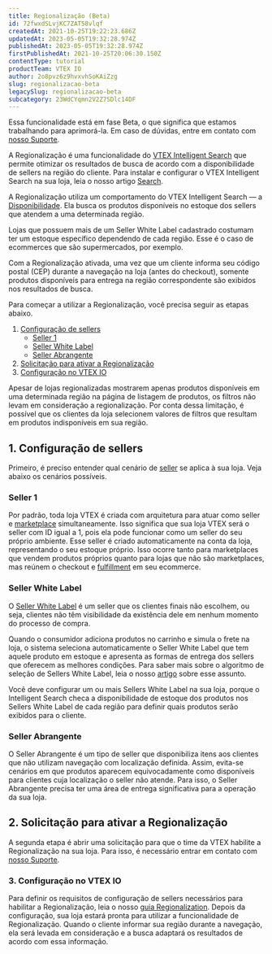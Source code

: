 ```yaml
---
title: Regionalização (Beta)
id: 72fwxdSLvjKC7ZAT58vlqf
createdAt: 2021-10-25T19:22:23.686Z
updatedAt: 2023-05-05T19:32:28.974Z
publishedAt: 2023-05-05T19:32:28.974Z
firstPublishedAt: 2021-10-25T20:06:30.150Z
contentType: tutorial
productTeam: VTEX IO
author: 2o8pvz6z9hvxvhSoKAiZzg
slug: regionalizacao-beta
legacySlug: regionalizacao-beta
subcategory: 23WdCYqmn2V2Z7SDlc14DF
---
```


<div class="alert alert-info">
<p>Essa funcionalidade está em fase Beta, o que significa que estamos trabalhando para aprimorá-la. Em caso de dúvidas, entre em contato com <a href="https://support.vtex.com/hc/pt-br/requests">nosso Suporte</a>.</p>
</div>

A Regionalização é uma funcionalidade do [VTEX Intelligent Search](https://help.vtex.com/pt/tracks/vtex-intelligent-search--19wrbB7nEQcmwzDPl1l4Cb/3qgT47zY08biLP3d5os3DG) que permite otimizar os resultados de busca de acordo com a disponibilidade de sellers na região do cliente. Para instalar e configurar o VTEX Intelligent Search na sua loja, leia o nosso artigo [Search](https://developers.vtex.com/vtex-developer-docs/docs/vtex-search).

A Regionalização  utiliza um comportamento do VTEX Intelligent Search — a [Disponibilidade](https://help.vtex.com/pt/tracks/vtex-intelligent-search--19wrbB7nEQcmwzDPl1l4Cb/7LMQbWK5nElIkXo0NK8Kux). Ela busca os produtos disponíveis no estoque dos sellers que atendem a uma determinada região.

Lojas que possuem mais de um Seller White Label cadastrado costumam ter um estoque específico dependendo de cada região. Esse é o caso de ecommerces que são supermercados, por exemplo.

Com a Regionalização ativada, uma vez que um cliente informa seu código postal (CEP) durante a navegação na loja (antes do checkout), somente produtos disponíveis para entrega na região correspondente são exibidos nos resultados de busca.

Para começar a utilizar a Regionalização, você precisa seguir as etapas abaixo.

1. [Configuração de sellers](#1-configuracao-de-sellers)
    - [Seller 1](#seller-1)
    - [Seller White Label](#seller-white-label)
    - [Seller Abrangente](#seller-abrangente)
2. [Solicitação para ativar a Regionalização](#2-solicitacao-para-ativar-a-regionalizacao)
3. [Configuração no VTEX IO](#3-configuracao-no-vtex-io)

<div class="alert alert-warning">
  <p>Apesar de lojas regionalizadas mostrarem apenas produtos disponíveis em uma determinada região na página de listagem de produtos, os filtros não levam em consideração a regionalização. Por conta dessa limitação, é possível que os clientes da loja selecionem valores de filtros que resultam em produtos indisponíveis em sua região.</p>
</div>

## 1. Configuração de sellers 

Primeiro, é preciso entender qual  cenário de [seller](https://help.vtex.com/pt/tutorial/o-que-e-um-seller--5FkLvhZ3Few4CWWIuYOK2w) se aplica à sua loja. Veja abaixo os cenários possíveis.

### Seller 1

Por padrão, toda loja VTEX é criada com arquitetura para atuar como seller e [marketplace](https://help.vtex.com/pt/tutorial/estrategias-de-marketplace-na-vtex--tutorials_402) simultaneamente. Isso significa que sua loja VTEX será o seller com ID igual a 1, pois ela pode funcionar como um seller do seu próprio ambiente.
Esse seller é criado automaticamente na conta da loja, representando o seu estoque próprio. Isso ocorre tanto para marketplaces que vendem produtos próprios quanto para lojas que não são marketplaces, mas reúnem o checkout e [fulfillment](https://help.vtex.com/pt/tutorial/o-que-sao-pedidos-com-origem-marketplace-e-origem-fulfillment--6eVYrmUAwMOeKICU2KuG06#fulfillment) em seu ecommerce.

### Seller White Label

O [Seller White Label](https://help.vtex.com/pt/tutorial/definicoes-de-conta-franquia-e-seller-white-label--5orlGHyDHGAYciQ64oEgKa) é um seller que os clientes finais não escolhem, ou seja, clientes não têm visibilidade da existência dele em nenhum momento do processo de compra.

Quando o consumidor adiciona produtos no carrinho e simula o frete na loja, o sistema seleciona automaticamente o Seller White Label que tem aquele produto em estoque e apresenta as formas de entrega dos sellers que oferecem as melhores condições. Para saber mais sobre o algoritmo de seleção de Sellers White Label, leia o nosso [artigo](https://help.vtex.com/pt/tutorial/algoritmo-de-selecao-de-sellers-white-label--3MemNQ4pKkWCpMdzI27AHa) sobre esse assunto.

Você deve configurar um ou mais Sellers White Label na sua loja, porque o Intelligent Search checa a disponibilidade de estoque dos produtos nos Sellers White Label de cada região para definir quais produtos serão exibidos para o cliente.

### Seller Abrangente

O Seller Abrangente é um tipo de seller que disponibiliza itens aos clientes que não utilizam navegação com localização definida. Assim, evita-se cenários em que produtos aparecem equivocadamente como disponíveis para clientes cuja localização o seller não atende. Para isso, o Seller Abrangente precisa ter uma área de entrega significativa para a operação da sua loja.

## 2. Solicitação para ativar a Regionalização
A segunda etapa é abrir uma solicitação para que o time da VTEX habilite a Regionalização na sua loja. Para isso, é necessário entrar em contato com [nosso Suporte](https://support.vtex.com/hc/pt-br/requests).

### 3. Configuração no VTEX IO

Para definir os requisitos de configuração de sellers necessários para habilitar a Regionalização, leia o nosso [guia Regionalization](https://developers.vtex.com/vtex-developer-docs/docs/regionalization-beta).
Depois da configuração, sua loja estará pronta para utilizar a funcionalidade de Regionalização. Quando o cliente informar sua região durante a navegação, ela será levada em consideração e a busca adaptará os resultados de acordo com essa informação.

